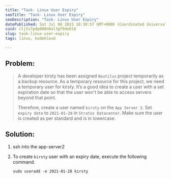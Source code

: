 ```yaml
---
title: "Task- Linux User Expiry"
seoTitle: "Task- Linux User Expiry"
seoDescription: "Task- Linux User Expiry"
datePublished: Sat Jul 08 2023 10:30:57 GMT+0000 (Coordinated Universal Time)
cuid: cljtv7pdp000n0al3gf9debl8
slug: task-linux-user-expiry
tags: linux, kodekloud

---
```


## Problem:

> A developer kirsty has been assigned `Nautilus` project temporarily as a backup resource. As a temporary resource for this project, we need a temporary user for kirsty. It’s a good idea to create a user with a set expiration date so that the user won't be able to access servers beyond that point.
> 
> Therefore, create a user named `kirsty` on the `App Server 2`. Set `expiry date` to `2021-01-28` in `Stratos Datacenter`. Make sure the user is created as per standard and is in lowercase.

## Solution:

1. ssh into the app-server2
    
2. To create `kirsty` user with an expiry date, execute the following command.
    
    ```plaintext
    sudo useradd -e 2021-01-28 kirsty
    ```